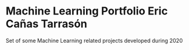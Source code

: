 # Machine Learning Portfolio Eric Cañas Tarrasón
Set of some Machine Learning related projects developed during 2020
